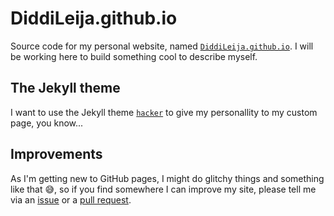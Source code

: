 # DiddiLeija.github.io

Source code for my personal website,
named [`DiddiLeija.github.io`](http://diddileija.github.io). I will be working here to
build something cool to describe myself. 

## The Jekyll theme

I want to use the Jekyll theme [`hacker`](http://github.com/pages-themes/hacker)
to give my personallity to my custom page, you know...

## Improvements

As I'm getting new to GitHub pages, I might do glitchy things and something like that :sweat_smile:, so if you find
somewhere I can improve my site, please tell me via an [issue](http://github.com/diddileija/diddileija.github.io/issues)
or a [pull request](http://github.com/diddileija/diddileija.github.io/pulls).

